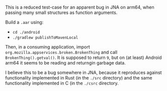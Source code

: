 This is a reduced test-case for an apparent bug in JNA on arm64,
when passing many small structures as function arguments.

Build a `.aar` using:

* `cd ./android`
* `./gradlew publishToMavenLocal`

Then, in a consuming application, import `org.mozilla.appservices.broken.BrokenThing`
and call `BrokenThing().getval()`. It is supposed to return `9`, but on (at least)
Android arm64 it seems to be reading and returngin garbage data.

I believe this to be a bug somewhere in JNA, because it reproduces against
functionality implemented in Rust (in the `./src` directory) and the same
functionality implemented in C (in the `./csrc` directory.
